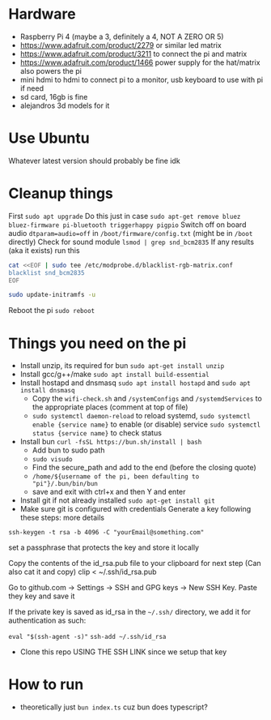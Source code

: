 # Hardware

- Raspberry Pi 4 (maybe a 3, definitely a 4, NOT A ZERO OR 5)
- https://www.adafruit.com/product/2279 or similar led matrix
- https://www.adafruit.com/product/3211 to connect the pi and matrix
- https://www.adafruit.com/product/1466 power supply for the hat/matrix also powers the pi
- mini hdmi to hdmi to connect pi to a monitor, usb keyboard to use with pi if need
- sd card, 16gb is fine
- alejandros 3d models for it

# Use Ubuntu

Whatever latest version should probably be fine idk

# Cleanup things

First
`sudo apt upgrade`
Do this just in case
`sudo apt-get remove bluez bluez-firmware pi-bluetooth triggerhappy pigpio`
Switch off on board audio `dtparam=audio=off` in `/boot/firmware/config.txt` (might be in `/boot` directly)
Check for sound module
`lsmod | grep snd_bcm2835`
If any results (aka it exists) run this

```sh
cat <<EOF | sudo tee /etc/modprobe.d/blacklist-rgb-matrix.conf
blacklist snd_bcm2835
EOF

sudo update-initramfs -u
```

Reboot the pi
`sudo reboot`

# Things you need on the pi

- Install unzip, its required for bun `sudo apt-get install unzip`
- Install gcc/g++/make `sudo apt install build-essential`
- Install hostapd and dnsmasq `sudo apt install hostapd` and `sudo apt install dnsmasq`
    - Copy the `wifi-check.sh` and `/systemConfigs` and `/systemdServices` to the appropriate places (comment at top of file)
    - `sudo systemctl daemon-reload` to reload systemd, `sudo systemctl enable {service name}` to enable (or disable) service `sudo systemctl status {service name}` to check status
- Install bun `curl -fsSL https://bun.sh/install | bash`
    - Add bun to sudo path
    - `sudo visudo`
    - Find the secure_path and add to the end (before the closing quote)
    - `/home/${username of the pi, been defaulting to "pi"}/.bun/bin/bun`
    - save and exit with ctrl+x and then Y and enter
- Install git if not already installed `sudo apt-get install git`
- Make sure git is configured with credentials
  Generate a key following these steps: more details

`ssh-keygen -t rsa -b 4096 -C "yourEmail@something.com"`

set a passphrase that protects the key and store it locally

Copy the contents of the id_rsa.pub file to your clipboard for next step
(Can also cat it and copy)
clip < ~/.ssh/id_rsa.pub

Go to github.com → Settings → SSH and GPG keys → New SSH Key. Paste they key and save it

If the private key is saved as id_rsa in the `~/.ssh/` directory, we add it for authentication as such:

`eval "$(ssh-agent -s)"`
`ssh-add ~/.ssh/id_rsa`

- Clone this repo USING THE SSH LINK since we setup that key

# How to run

- theoretically just `bun index.ts` cuz bun does typescript?
